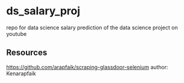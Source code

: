# ds_salary_proj
repo for data science salary prediction of the data science project on youtube

## Resources
https://github.com/arapfaik/scraping-glassdoor-selenium
author: Kenarapfaik
